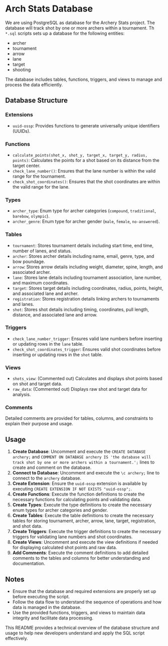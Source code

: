 # Arch Stats Database

We are using PostgreSQL as database for the Archery Stats project. The database will track shot by one or more archers within a tournament. Th `*.sql` scripts sets up a database for the following entities:

* archer
* tournament
* arrow
* lane
* target
* shooting

The database includes tables, functions, triggers, and views to manage and process the data efficiently.

## Database Structure

### Extensions

* `uuid-ossp`: Provides functions to generate universally unique identifiers (UUIDs).

### Functions

* `calculate_points(shot_x, shot_y, target_x, target_y, radius, points)`: Calculates the points for a shot based on its distance from the target center.
* `check_lane_number()`: Ensures that the lane number is within the valid range for the tournament.
* `check_shot_coordinates()`: Ensures that the shot coordinates are within the valid range for the lane.

### Types

* `archer_type`: Enum type for archer categories (`compound`, `traditional`, `barebow`, `olympic`).
* `archer_genre`: Enum type for archer gender (`male`, `female`, `no-answered`).

### Tables

* `tournament`: Stores tournament details including start time, end time, number of lanes, and status.
* `archer`: Stores archer details including name, email, genre, type, and bow poundage.
* `arrow`: Stores arrow details including weight, diameter, spine, length, and associated archer.
* `lane`: Stores lane details including tournament association, lane number, and maximum coordinates.
* `target`: Stores target details including coordinates, radius, points, height, and associated lane and archer.
* `registration`: Stores registration details linking archers to tournaments and lanes.
* `shot`: Stores shot details including timing, coordinates, pull length, distance, and associated lane and arrow.

### Triggers

* `check_lane_number_trigger`: Ensures valid lane numbers before inserting or updating rows in the `lane` table.
* `check_shot_coordinates_trigger`: Ensures valid shot coordinates before inserting or updating rows in the `shot` table.

### Views

* `shots_view`: (Commented out) Calculates and displays shot points based on shot and target data.
* `raw_data`: (Commented out) Displays raw shot and target data for analysis.

### Comments

Detailed comments are provided for tables, columns, and constraints to explain their purpose and usage.

## Usage

1. **Create Database**: Uncomment and execute the `CREATE DATABASE archery;` and `COMMENT ON DATABASE archery IS 'the database will track shot by one or more archers within a tournament.';` lines to create and comment on the database.
2. **Connect to Database**: Uncomment and execute the `\c archery;` line to connect to the `archery` database.
3. **Create Extension**: Ensure the `uuid-ossp` extension is available by executing `CREATE EXTENSION IF NOT EXISTS "uuid-ossp";`.
4. **Create Functions**: Execute the function definitions to create the necessary functions for calculating points and validating data.
5. **Create Types**: Execute the type definitions to create the necessary enum types for archer categories and gender.
6. **Create Tables**: Execute the table definitions to create the necessary tables for storing tournament, archer, arrow, lane, target, registration, and shot data.
7. **Create Triggers**: Execute the trigger definitions to create the necessary triggers for validating lane numbers and shot coordinates.
8. **Create Views**: Uncomment and execute the view definitions if needed for displaying calculated shot points and raw data.
9. **Add Comments**: Execute the comment definitions to add detailed comments to the tables and columns for better understanding and documentation.

## Notes

* Ensure that the database and required extensions are properly set up before executing the script.
* Follow the data flow to understand the sequence of operations and how data is managed in the database.
* Use the provided functions, triggers, and views to maintain data integrity and facilitate data processing.

This README provides a technical overview of the database structure and usage to help new developers understand and apply the SQL script effectively.
